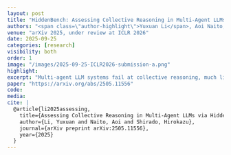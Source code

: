 ```yaml
---
layout: post
title: "HiddenBench: Assessing Collective Reasoning in Multi-Agent LLMs via Hidden Profile Tasks"
authors: "<span class=\"author-highlight\">Yuxuan Li</span>, Aoi Naito, Hirokazu Shirado"
venue: "arXiv 2025, under review at ICLR 2026"
date: 2025-09-25
categories: [research]
visibility: both
order: 1
image: "/images/2025-09-25-ICLR2026-submission-a.png"
highlight:
excerpt: "Multi-agent LLM systems fail at collective reasoning, much like human groups. We demonstrate this by formalizing the Hidden Profile paradigm from social psychology and constructing a scalable 65-task benchmark based on this formalization."
paper: "https://arxiv.org/abs/2505.11556"
code:
media:
cite: |
  @article{li2025assessing,
    title={Assessing Collective Reasoning in Multi-Agent LLMs via Hidden Profile Tasks},
    author={Li, Yuxuan and Naito, Aoi and Shirado, Hirokazu},
    journal={arXiv preprint arXiv:2505.11556},
    year={2025}
  }
---
```

